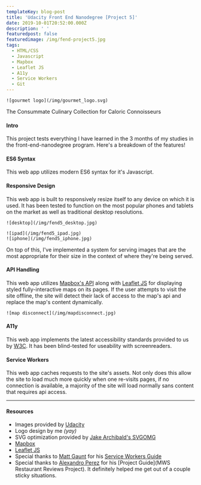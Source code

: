 ```yaml
---
templateKey: blog-post
title: 'Udacity Front End Nanodegree [Project 5]'
date: 2019-10-01T20:52:00.000Z
description: ' '
featuredpost: false
featuredimage: /img/fend-project5.jpg
tags:
  - HTML/CSS
  - Javascript
  - Mapbox
  - Leaflet JS
  - A11y
  - Service Workers
  - Git
---
```

```grid|3
![gourmet logo](/img/gourmet_logo.svg)
```
The Consummate Culinary Collection for Caloric Connoisseurs

#### Intro
This project tests everything I have learned in the 3 months of my studies in the front-end-nanodegree program. Here's a breakdown of the features!

#### ES6 Syntax
This web app utilizes modern ES6 syntax for it's Javascript.

#### Responsive Design
This web app is built to responsively resize itself to any device on which it is used. It has been tested to function on the most popular phones and tablets on the market as well as traditional desktop resolutions.

```grid|1
![desktop](/img/fend5_desktop.jpg)
```
```grid|2
![ipad](/img/fend5_ipad.jpg)
![iphone](/img/fend5_iphone.jpg)
```

On top of this, I've implemented a system for serving images that are the most appropriate for their size in the context of where they're being served.

#### API Handling
This web app utilizes [Mapbox's API](https://docs.mapbox.com/api/) along with [Leaflet JS](https://leafletjs.com/) for displaying styled fully-interactive maps on its pages.
If the user attempts to visit the site offline, the site will detect their lack of access to the map's api and replace the map's content dynamically.

```grid|2
![map disconnect](/img/mapdisconnect.jpg)
```

#### A11y
This web app implements the latest accessibility standards provided to us by [W3C](https://www.w3.org/standards/webdesign/accessibility). It has been blind-tested for useability with screenreaders.

#### Service Workers
This web app caches requests to the site's assets. Not only does this allow the site to load much more quickly when one re-visits pages, if no connection is available, a majority of the site will load normally sans content that requires api access.

---

#### Resources

* Images provided by [Udacity](http://www.Udacity.com)
* Logo design by me _(yay)_
* SVG optimization provided by [Jake Archibald's SVGOMG](https://jakearchibald.github.io/svgomg/)
* [Mapbox](https://mapbox.com/)
* [Leaflet JS](https://leafletjs.com/)
* Special thanks to [Matt Gaunt](https://www.gauntface.com/blog/) for his [Service Workers Guide](https://developers.google.com/web/fundamentals/primers/service-workers/)
* Special thanks to [Alexandro Perez](https://github.com/AlexandroPerez) for his [Project Guide](MWS Restaurant Reviews Project). It definitely helped me get out of a couple sticky situations.
